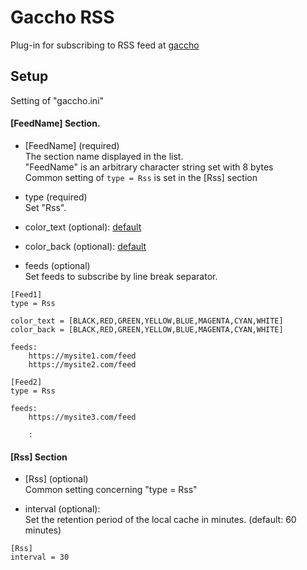 # Gaccho RSS

Plug-in for subscribing to RSS feed at [gaccho](https://github.com/nobiki/gaccho)

## Setup

Setting of "gaccho.ini"

#### [FeedName] Section.

* [FeedName] (required)  
The section name displayed in the list.  
"FeedName" is an arbitrary character string set with 8 bytes  
Common setting of `type = Rss` is set in the [Rss] section

* type (required)  
Set "Rss".

* color_text (optional): [default](https://github.com/nobiki/gaccho_rss/blob/0.0.3/gaccho_rss/Rss.py#L13)
* color_back (optional): [default](https://github.com/nobiki/gaccho_rss/blob/0.0.3/gaccho_rss/Rss.py#L13)

* feeds (optional)  
Set feeds to subscribe by line break separator.

```
[Feed1]
type = Rss

color_text = [BLACK,RED,GREEN,YELLOW,BLUE,MAGENTA,CYAN,WHITE]
color_back = [BLACK,RED,GREEN,YELLOW,BLUE,MAGENTA,CYAN,WHITE]

feeds:
    https://mysite1.com/feed
    https://mysite2.com/feed

[Feed2]
type = Rss

feeds:
    https://mysite3.com/feed

    :

```

#### [Rss] Section

* [Rss] (optional)  
Common setting concerning "type = Rss"

* interval (optional):  
Set the retention period of the local cache in minutes. (default: 60 minutes)

```
[Rss]
interval = 30
```
